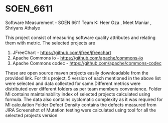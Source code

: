 # SOEN_6611
Software Measurement - SOEN 6611
Team K:
Heer Oza	,
Meet Maniar	,
Shriyans Athalye	

This project consist of measuring software quality attributes and relating them with metric.
The selected projects are
1) JFreeChart - https://github.com/jfree/jfreechart
2) Apache Commons io - https://github.com/apache/commons-io
3) Apache Commons codec - https://github.com/apache/commons-codec

These are open source maven projects easily downloadable from the provided link. For this project, 5 version of each mentioned in the above list were selected and data collected for same.Different metrics were distributed over different folders as per team members convenience.
Folder MI contains maintainability index of selected projects calculated using formula. The data also contains cyclomatic complexity as it was required for MI calculation
Folder Defect Density contains the defects measured from JIRA 
Screenshot of Mutation testing were calculated using tool for all the selected projects version

